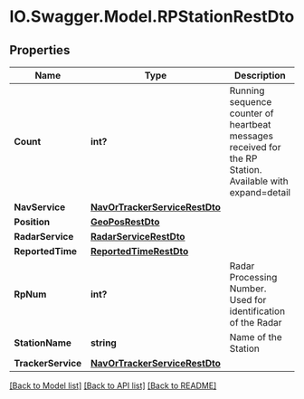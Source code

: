 # IO.Swagger.Model.RPStationRestDto
## Properties

Name | Type | Description | Notes
------------ | ------------- | ------------- | -------------
**Count** | **int?** | Running sequence counter of heartbeat messages received for the RP Station. Available with expand&#x3D;detail | [optional] 
**NavService** | [**NavOrTrackerServiceRestDto**](NavOrTrackerServiceRestDto.md) |  | [optional] 
**Position** | [**GeoPosRestDto**](GeoPosRestDto.md) |  | [optional] 
**RadarService** | [**RadarServiceRestDto**](RadarServiceRestDto.md) |  | [optional] 
**ReportedTime** | [**ReportedTimeRestDto**](ReportedTimeRestDto.md) |  | [optional] 
**RpNum** | **int?** | Radar Processing Number. Used for identification of the Radar | 
**StationName** | **string** | Name of the Station | 
**TrackerService** | [**NavOrTrackerServiceRestDto**](NavOrTrackerServiceRestDto.md) |  | [optional] 

[[Back to Model list]](../README.md#documentation-for-models) [[Back to API list]](../README.md#documentation-for-api-endpoints) [[Back to README]](../README.md)


